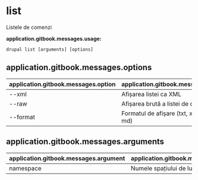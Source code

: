 # list
Listele de comenzi

**application.gitbook.messages.usage:**
```
drupal list [arguments] [options]
```

## application.gitbook.messages.options
application.gitbook.messages.option | application.gitbook.messages.details
-------|-------------
--xml | Afișarea listei ca XML
--raw | Afișarea brută a listei de comenzi
--format | Formatul de afișare (txt, xml, json, sau md)

## application.gitbook.messages.arguments
application.gitbook.messages.argument | application.gitbook.messages.details
---------|-------------
namespace | Numele spațiului de lucru
